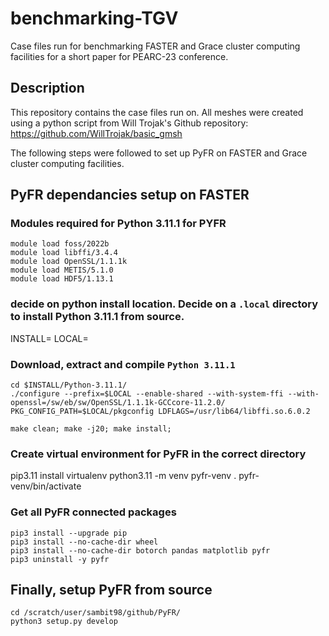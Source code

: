 # benchmarking-TGV
Case files run for benchmarking FASTER and Grace cluster computing facilities for a short paper for PEARC-23 conference.

## Description

This repository contains the case files run on. All meshes were created using a python script from Will Trojak's Github repository:
  https://github.com/WillTrojak/basic_gmsh

The following steps were followed to set up PyFR on FASTER and Grace cluster computing facilities. 

## PyFR dependancies setup on FASTER

### Modules required for Python 3.11.1 for PYFR
    module load foss/2022b
    module load libffi/3.4.4
    module load OpenSSL/1.1.1k
    module load METIS/5.1.0
    module load HDF5/1.13.1

### decide on python install location. Decide on a `.local` directory to install Python 3.11.1 from source. 

INSTALL=
LOCAL=

### Download, extract and compile `Python 3.11.1`

    cd $INSTALL/Python-3.11.1/
    ./configure --prefix=$LOCAL --enable-shared --with-system-ffi --with-openssl=/sw/eb/sw/OpenSSL/1.1.1k-GCCcore-11.2.0/ PKG_CONFIG_PATH=$LOCAL/pkgconfig LDFLAGS=/usr/lib64/libffi.so.6.0.2

    make clean; make -j20; make install;

### Create virtual environment for PyFR in the correct directory

  pip3.11 install virtualenv
  python3.11 -m venv pyfr-venv
  . pyfr-venv/bin/activate

### Get all PyFR connected packages

    pip3 install --upgrade pip
    pip3 install --no-cache-dir wheel
    pip3 install --no-cache-dir botorch pandas matplotlib pyfr
    pip3 uninstall -y pyfr

## Finally, setup PyFR from source

    cd /scratch/user/sambit98/github/PyFR/
    python3 setup.py develop
